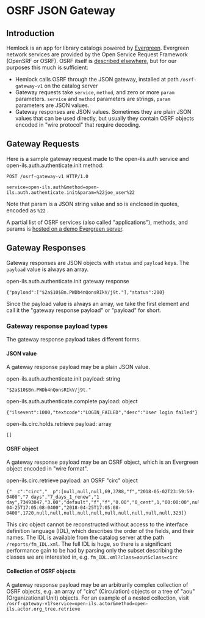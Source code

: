# OSRF JSON Gateway

## Introduction

Hemlock is an app for library catalogs powered by [Evergreen](www.evergreen-ils.org).  Evergreen network services are provided by the Open Service Request Framework (OpenSRF or OSRF).  OSRF itself is [described elsewhere](https://evergreen-ils.org/opensrf-jabber-a-technical-review/), but for our purposes this much is sufficient:

* Hemlock calls OSRF through the JSON gateway, installed at path `/osrf-gateway-v1` on the catalog server
* Gateway requests take `service`, `method`, and zero or more `param` parameters.  `service` and `method` parameters are strings, `param` parameters are JSON values.
* Gateway responses are JSON values.  Sometimes they are plain JSON values that can be used directly, but usually they contain OSRF objects encoded in "wire protocol" that require decoding.

## Gateway Requests

Here is a sample gateway request made to the open-ils.auth service and open-ils.auth.authenticate.init method:

```
POST /osrf-gateway-v1 HTTP/1.0

service=open-ils.auth&method=open-ils.auth.authenticate.init&param=%22joe_user%22
```

Note that param is a JSON string value and so is enclosed in quotes, encoded as `%22` .

A partial list of OSRF services (also called "applications"), methods, and params is [hosted on a demo Evergreen server](https://webby.evergreencatalog.com/opac/extras/docgen.xsl?service=open-ils.actor&param=%22retrieve%22&offset=0&limit=25).

## Gateway Responses

Gateway responses are JSON objects with `status` and `payload` keys.  The `payload` value is always an array.

open-ils.auth.authenticate.init gateway response
```
{"payload":["$2a$10$Bn.PWDb4nQonsRIkV/j9t."],"status":200}
```

Since the payload value is always an array, we take the first element and call it the "gateway response payload" or "payload" for short.

### Gateway response payload types

The gateway response payload takes different forms.

#### JSON value

A gateway response payload may be a plain JSON value.

open-ils.auth.authenticate.init payload: string
```
"$2a$10$Bn.PWDb4nQonsRIkV/j9t."
```

open-ils.auth.authenticate.complete payload: object
```
{"ilsevent":1000,"textcode":"LOGIN_FAILED","desc":"User login failed"}
```

open-ils.circ.holds.retrieve payload: array
```
[]
```

#### OSRF object

A gateway response payload may be an OSRF object, which is an Evergreen object encoded in "wire format".

open-ils.circ.retrieve payload: an OSRF "circ" object
```
{"__c":"circ","__p":[null,null,null,69,3788,"f","2018-05-02T23:59:59-0400","7 days","7_days_1_renew","1 day",73493047,"3.00","default","f","f","0.00","0_cent",1,"00:00:00",null,null,17124983,409071,null,"2018-04-25T17:05:08-0400","2018-04-25T17:05:08-0400",1720,null,null,null,null,null,null,null,null,null,null,323]}
```

This circ object cannot be reconstructed without access to the interface definition language (IDL), which describes the order of the fields, and their names.  The IDL is available from the catalog server at the path `/reports/fm_IDL.xml`.  The full IDL is huge, so there is a significant performance gain to be had by parsing only the subset describing the classes we are interested in, e.g. `fm_IDL.xml?class=aout&class=circ` 

#### Collection of OSRF objects

A gateway response payload may be an arbitrarily complex collection of OSRF objects, e.g. an array of "circ" (Circulation) objects or a tree of "aou" (Organizational Unit) objects.  For an example of a nested collection, visit `/osrf-gateway-v1?service=open-ils.actor&method=open-ils.actor.org_tree.retrieve`

